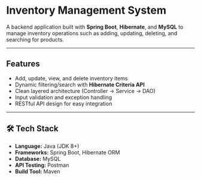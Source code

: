# Inventory Management System

A backend application built with **Spring Boot**, **Hibernate**, and **MySQL** to manage inventory operations such as adding, updating, deleting, and searching for products.

---

##  Features

- Add, update, view, and delete inventory items
- Dynamic filtering/search with **Hibernate Criteria API**
- Clean layered architecture (Controller → Service → DAO)
- Input validation and exception handling
- RESTful API design for easy integration

---

## 🛠 Tech Stack

- **Language:** Java (JDK 8+)
- **Frameworks:** Spring Boot, Hibernate ORM
- **Database:** MySQL
- **API Testing:** Postman
- **Build Tool:** Maven
